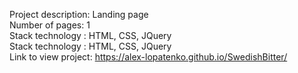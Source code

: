 Project description: Landing page <br/>
Number of pages: 1 <br/>
Stack technology : HTML, CSS, JQuery <br/>
Stack technology : HTML, CSS, JQuery <br/>
Link to view project: https://alex-lopatenko.github.io/SwedishBitter/
